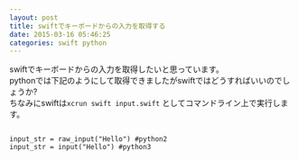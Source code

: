 ```yaml
---
layout: post
title: swiftでキーボードからの入力を取得する
date: 2015-03-16 05:46:25
categories: swift python
---
```

<p>swiftでキーボードからの入力を取得したいと思っています。<br>
pythonでは下記のようにして取得できましたがswiftではどうすればいいのでしょうか?<br>
ちなみにswiftは<code>xcrun swift input.swift</code> としてコマンドライン上で実行します。</p>

<pre>
<code>
input_str = raw_input("Hello") #python2
input_str = input("Hello") #python3
</code>
</pre>
